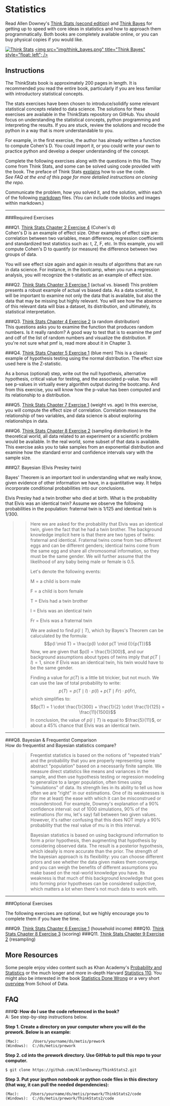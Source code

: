 # Statistics

Read Allen Downey's [Think Stats (second edition)](http://greenteapress.com/thinkstats2/) and [Think Bayes](http://greenteapress.com/thinkbayes/) for getting up to speed with core ideas in statistics and how to approach them programmatically. Both books are completely available online, or you can buy physical copies if you would like.

[<img src="img/think_stats.jpg" title="Think Stats"/>](http://greenteapress.com/thinkstats2/)
[<img src="img/think_bayes.png" title="Think Bayes" style="float: left"; />](http://greenteapress.com/thinkbayes/)  

## Instructions

The ThinkStats book is approximately 200 pages in length.  It is recommended you read the entire book, particularly if you are less familiar with introductory statistical concepts.

The stats exercises have been chosen to introduce/solidify some relevant statistical concepts related to data science.  The solutions for these exercises are available in the ThinkStats repository on GitHub.  You should focus on understanding the statistical concepts, python programming and interpreting the results.  If you are stuck, review the solutions and recode the python in a way that is more understandable to you. 

For example, in the first exercise, the author has already written a function to compute Cohen's D.  You could import it, or you could write your own to practice python and develop a deeper understanding of the concept. 

Complete the following exercises along with the questions in this file. They come from Think Stats, and some can be solved using code provided with the book. The preface of Think Stats [explains](http://greenteapress.com/thinkstats2/html/thinkstats2001.html#toc2) how to use the code.  
*See FAQ at the end of this page for more detailed instructions on cloning the repo.*

Communicate the problem, how you solved it, and the solution, within each of the following [markdown](https://guides.github.com/features/mastering-markdown/) files. (You can include code blocks and images within markdown.)

---

###Required Exercises

###Q1. [Think Stats Chapter 2 Exercise 4](statistics/2-4-cohens_d.md) (Cohen's d)  
Cohen's D is an example of effect size.  Other examples of effect size are:  correlation between two variables, mean difference, regression coefficients and standardized test statistics such as: t, Z, F, etc. In this example, you will compute Cohen's D to quantify (or measure) the difference between two groups of data.   

You will see effect size again and again in results of algorithms that are run in data science.  For instance, in the bootcamp, when you run a regression analysis, you will recognize the t-statistic as an example of effect size.

###Q2. [Think Stats Chapter 3 Exercise 1](statistics/3-1-actual_biased.md) (actual vs. biased)
This problem presents a robust example of actual vs biased data.  As a data scientist, it will be important to examine not only the data that is available, but also the data that may be missing but highly relevant.  You will see how the absence of this relevant data will bias a dataset, its distribution, and ultimately, its statistical interpretation.

###Q3. [Think Stats Chapter 4 Exercise 2](statistics/4-2-random_dist.md) (a random distribution)  
This questions asks you to examine the function that produces random numbers.  Is it really random?  A good way to test that is to examine the pmf and cdf of the list of random numbers and visualize the distribution.  If you're not sure what pmf is, read more about it in Chapter 3.  

###Q4. [Think Stats Chapter 5 Exercise 1](statistics/5-1-blue_men.md) (blue men)
This is a classic example of hypothesis testing using the normal distribution.  The effect size used here is the Z-statistic. 

As a bonus (optional) step, write out the null hypothesis, alternative hypothesis, critical value for testing, and the associated p-value.  You will see p-values in virtually every algorithm output during the bootcamp.  And from this exercise, you will know how the p-value has been computed and its relationship to a distribution.

###Q5. [Think Stats Chapter 7 Exercise 1](statistics/7-1-weight_vs_age.md) (weight vs. age)
In this exercise, you will compute the effect size of correlation.  Correlation measures the relationship of two variables, and data science is about exploring relationships in data.    

###Q6. [Think Stats Chapter 8 Exercise 2](statistics/8-2-sampling_dist.md) (sampling distribution)
In the theoretical world, all data related to an experiment or a scientific problem would be available.  In the real world, some subset of that data is available.  This exercise asks you to take samples from an exponential distribution and examine how the standard error and confidence intervals vary with the sample size.

###Q7. Bayesian (Elvis Presley twin) 

Bayes' Theorem is an important tool in understanding what we really know, given evidence of other information we have, in a quantitative way.  It helps incorporate conditional probabilities into our conclusions.

Elvis Presley had a twin brother who died at birth.  What is the probability that Elvis was an identical twin? Assume we observe the following probabilities in the population: fraternal twin is 1/125 and identical twin is 1/300.  

>> Here we are asked for the probability that Elvis was an identical twin, given the fact that he had a twin brother. The background knowledge implicit here is that there are two types of twins: fraternal and identical. Fraternal twins come from two different eggs and can be different genders; identical twins come from the same egg and share all chromosomal information, so they must be the same gender. We will further assume that the likelihood of any baby being male or female is 0.5.
>> 
>> Let's denote the following events:
>> 
>> M = a child is born male
>> 
>> F = a child is born female
>> 
>> T = Elvis had a twin brother
>> 
>> I = Elvis was an identical twin
>> 
>> Fr = Elvis was a fraternal twin
>> 
>> We are asked to find $p(I \mid T)$, which by Bayes's Theorem can be caluculated by the formula:
>> $$p(I \mid T) = \frac{p(I) \cdot p(T \mid I)}{p(T)}$$
>> Now, we are given that $p(I) = \frac{1}{300}$, and our background assumptions about types of twins imply that $p(T \mid I) = 1$, since if Elvis was an identical twin, his twin would have to be the same gender. 
>> 
>> Finding a value for $p(T)$ is a little bit trickier, but not much. We can use the law of total probability to write: 
>> $$p(T) = p(T \mid I) \cdot p(I) + p(T \mid Fr) \cdot p(Fr),$$
>> which simplifies to:
>> $$p(T) = 1 \cdot \frac{1}{300} + \frac{1}{2} \cdot \frac{1}{125} = \frac{11}{1500}$$
>> In conclusion, the value of $p(I \mid T)$ is equal to $\frac{5}{11}$, or about a $45\%$ chance that Elvis was an identical twin.

---

###Q8. Bayesian &amp; Frequentist Comparison  
How do frequentist and Bayesian statistics compare?

>> Freqentist statistics is based on the notions of "repeated trials" and the probability that you are properly representing some abstract "population" based on a necessarily finite sample. We measure direct statistics like means and variances in the sample, and then use hypothesis testing or regression modeling to generalize to a larger population, often times using "simulations" of data. Its strength lies in its ability to tell us how often we are "right" in our estimations. One of its weaknesses is (for me at least) the ease with which it can be misconstrued or misunderstood. For example, Downey's explanation of a 90% confidence interval: out of 1000 simulations, 90% of the estimations (for mu, let's say) fall between two given values. However, it's rather confusing that this does NOT imply a 90% probability that the real value of mu is in this interval. 
>> 
>> Bayesian statistics is based on using background information to form a prior hypothesis, then augmenting that hypothesis by considering observed data. The result is a posterior hypothesis, which ideally is more accurate than the prior. The strength of the bayesian approach is its flexibility: you can choose different priors and see whether the data given makes them converge, and you can weigh the benefits of different assumptions you make based on the real-world knowledge you have. Its weakness is that much of this background knowledge that goes into forming prior hypotheses can be considered subjective, which matters a lot when there's not much data to work with.

---

###Optional Exercises

The following exercises are optional, but we highly encourage you to complete them if you have the time.

###Q9. [Think Stats Chapter 6 Exercise 1](statistics/6-1-household_income.md) (household income)
###Q10. [Think Stats Chapter 8 Exercise 3](statistics/8-3-scoring.md) (scoring)
###Q11. [Think Stats Chapter 9 Exercise 2](statistics/9-2-resampling.md) (resampling)

## More Resources

Some people enjoy video content such as Khan Academy's [Probability and Statistics](https://www.khanacademy.org/math/probability) or the much longer and more in-depth Harvard [Statistics 110](https://www.youtube.com/playlist?list=PL2SOU6wwxB0uwwH80KTQ6ht66KWxbzTIo). You might also be interested in the book [Statistics Done Wrong](http://www.statisticsdonewrong.com/) or a very short [overview](http://schoolofdata.org/handbook/courses/the-math-you-need-to-start/) from School of Data.


## FAQ  

###**Q:  How do I use the code referenced in the book?**  
A:  See step-by-step instructions below.  

**Step 1. Create a directory on your computer where you will do the prework.  Below is an example:**

```
(Mac):      /Users/yourname/ds/metis/prework  
(Windows):  C:/ds/metis/prework
```

**Step 2. cd into the prework directory.  Use GitHub to pull this repo to your computer.**

```
$ git clone https://github.com/AllenDowney/ThinkStats2.git
```

**Step 3.  Put your ipython notebook or python code files in this directory (that way, it can pull the needed dependencies):**

```
(Mac):     /Users/yourname/ds/metis/prework/ThinkStats2/code  
(Windows):  C:/ds/metis/prework/ThinkStats2/code
```




